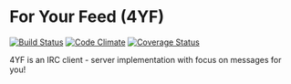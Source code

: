 For Your Feed (4YF)
==================
[![Build Status](https://drone.io/github.com/EnoF/4YF/status.png)](https://drone.io/github.com/EnoF/4YF/latest)
[![Code Climate](https://codeclimate.com/github/EnoF/4YF.png)](https://codeclimate.com/github/EnoF/4YF)
[![Coverage Status](https://coveralls.io/repos/EnoF/4YF/badge.png?branch=master)](https://coveralls.io/r/EnoF/4YF?branch=master)

4YF is an IRC client - server implementation with focus on messages for you!